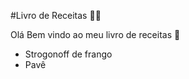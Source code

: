 #Livro de Receitas :man_cook:

Olá Bem vindo ao meu livro de receitas :wave:

- Strogonoff de frango
- Pavê
